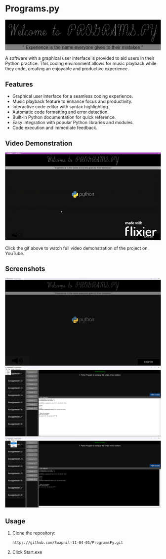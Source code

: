 # Programs.py
![Project Logo](Logo.png)

A software with a graphical user interface is provided to aid users in their Python practice. This coding environment allows for music playback while they code, creating an enjoyable and productive experience.

## Features
- Graphical user interface for a seamless coding experience.
- Music playback feature to enhance focus and productivity.
- Interactive code editor with syntax highlighting.
- Automatic code formatting and error detection.
- Built-in Python documentation for quick reference.
- Easy integration with popular Python libraries and modules.
- Code execution and immediate feedback.

## Video Demonstration
[![Watch the Video](Demo.gif)](https://youtu.be/ajzVwmDh0U4)

Click the gif above to watch full video demonstration of the project on YouTube.

## Screenshots
![Screenshot 1](SS1.png)
![Screenshot 2](SS2.png)
![Screenshot 3](SS3.png)

## Usage
1. Clone the repository:
   ```bash
   https://github.com/Swapnil-11-04-01/ProgramsPy.git
   ```
3. Click Start.exe
